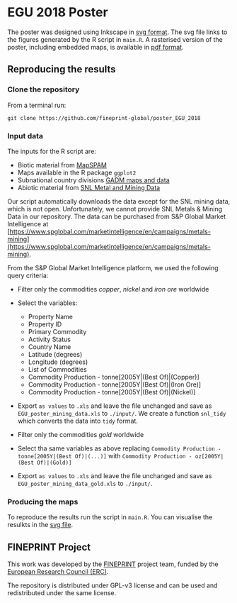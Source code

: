 # EGU 2018 Poster

The poster was designed using Inkscape in [svg format](https://github.com/fineprint-global/poster_EGU_2018/blob/master/svg/poster-EGU2018-18297.svg). The svg file links to the figures generated by the R script in `main.R`. A rasterised version of the poster, including embedded maps, is available in [pdf format](https://github.com/fineprint-global/poster_EGU_2018/blob/master/svg/poster-EGU2018-18297.pdf).

## Reproducing the results 

### Clone the repository 

From a terminal run:

```
git clone https://github.com/fineprint-global/poster_EGU_2018
```

### Input data 

The inputs for the R script are: 

- Biotic material from [MapSPAM](http://spam05.harvestchoice.org/v3r2/tiff/production)
- Maps available in the R package `ggplot2`
- Subnational country divisions [GADM maps and data](http://biogeo.ucdavis.edu/data/gadm2.8/shp/BRA_adm_shp.zip)
- Abiotic material from [SNL Metal and Mining Data](https://www.snl.com/web/client?auth=inherit#office/screener)

Our script automatically downloads the data except for the SNL mining data, which is not open. Unfortunately, we cannot provide SNL Metals & Mining Data in our repository. The data can be purchased from S&P Global Market Intelligence at [https://www.spglobal.com/marketintelligence/en/campaigns/metals-mining](https://www.spglobal.com/marketintelligence/en/campaigns/metals-mining).

From the S&P Global Market Intelligence platform, we used the following query criteria:
- Filter only the commodities *copper*, *nickel* and *iron ore* worldwide
- Select the variables:
  + Property Name	
  + Property ID	
  + Primary Commodity	
  + Activity Status	
  + Country Name	
  + Latitude (degrees)
  + Longitude (degrees)
  + List of Commodities	
  + Commodity Production - tonne\[2005Y\|(Best Of)\|(Copper)\]
  + Commodity Production - tonne\[2005Y\|(Best Of)\|(Iron Ore)\]
  + Commodity Production - tonne\[2005Y\|(Best Of)\|(Nickel)\]
- Export `as values` to `.xls` and leave the file unchanged and save as `EGU_poster_mining_data.xls` to `./input/`. We create a function `snl_tidy` which converts the data into `tidy` format. 

- Filter only the commodities *gold* worldwide
- Select tha same variables as above replacing `Commodity Production - tonne[2005Y|(Best Of)|(...)]` with `Commodity Production - oz[2005Y|(Best Of)|(Gold)]`
- Export `as values` to `.xls` and leave the file unchanged and save as `EGU_poster_mining_data_gold.xls` to `./input/`.

### Producing the maps

To reproduce the results run the script in `main.R`. You can visualise the resulkts in the [svg file](https://github.com/fineprint-global/poster_EGU_2018/blob/master/svg/poster-EGU2018-18297.svg). 

## FINEPRINT Project 

This work was developed by the [FINEPRINT](http://fineprint.global/) project team, funded by the [European Research Council (ERC)](https://erc.europa.eu/).

The repository is distributed under GPL-v3 license and can be used and redistributed under the same license. 

